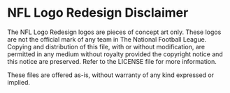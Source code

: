 NFL Logo Redesign Disclaimer
============================

The NFL Logo Redesign logos are pieces of concept art only. These logos are not the official mark of any team in The National Football League. Copying and distribution of this file, with
or without modification, are permitted in any medium without royalty provided the copyright notice and this notice are preserved. Refer to the LICENSE file for more information.

These files are offered as-is, without warranty of any kind expressed or implied. 